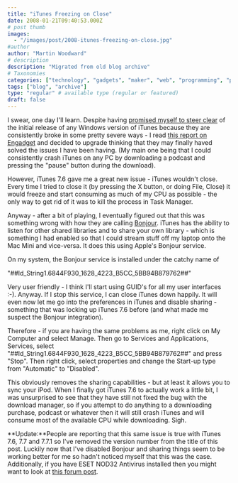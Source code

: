 ```yaml
---
title: "iTunes Freezing on Close"
date: 2008-01-21T09:40:53.000Z
# post thumb
images:
  - "/images/post/2008-itunes-freezing-on-close.jpg"
#author
author: "Martin Woodward"
# description
description: "Migrated from old blog archive"
# Taxonomies
categories: ["technology", "gadgets", "maker", "web", "programming", "podcast"]
tags: ["blog", "archive"]
type: "regular" # available type (regular or featured)
draft: false
---
```


I swear, one day I'll learn. Despite having [promised myself to steer clear](http://www.woodwardweb.com/podcasting/000371.html) of the initial release of any Windows version of iTunes because they are consistently broke in some pretty severe ways - I read [this report on Engadget](http://www.engadget.com/2008/01/15/apples-itunes-7-6-plays-nice-with-64-bit-vista/) and decided to upgrade thinking that they may finally haved solved the issues I have been having. (My main one being that I could consistently crash iTunes on any PC by downloading a podcast and pressing the "pause" button during the download).

However, iTunes 7.6 gave me a great new issue - iTunes wouldn't close. Every time I tried to close it (by pressing the X button, or doing File, Close) it would freeze and start consuming as much of my CPU as possible - the only way to get rid of it was to kill the process in Task Manager.

Anyway - after a bit of playing, I eventually figured out that this was something wrong with how they are calling [Bonjour](<http://en.wikipedia.org/wiki/Bonjour_(software)>). iTunes has the ability to listen for other shared libraries and to share your own library - which is something I had enabled so that I could stream stuff off my laptop onto the Mac Mini and vice-versa. It does this using Apple's Bonjour service.

On my system, the Bonjour service is installed under the catchy name of

"##Id_String1.6844F930_1628_4223_B5CC_5BB94B879762##"

Very user friendly - I think I'll start using GUID's for all my user interfaces :-). Anyway. If I stop this service, I can close iTunes down happily. It will even now let me go into the preferences in iTunes and disable sharing - something that was locking up iTunes 7.6 before (and what made me suspect the Bonjour integration).

Therefore - if you are having the same problems as me, right click on My Computer and select Manage. Then go to Services and Applications, Services, select "##Id_String1.6844F930_1628_4223_B5CC_5BB94B879762##" and press "Stop". Then right click, select properties and change the Start-up type from "Automatic" to "Disabled".

This obviously removes the sharing capabilities - but at least it allows you to sync your iPod. When I finally got iTunes 7.6 to actually work a little bit, I was unsurprised to see that they have still not fixed the bug with the download manager, so if you attempt to do anything to a downloading purchase, podcast or whatever then it will still crash iTunes and will consume most of the available CPU while downloading. Sigh.

**Update:**People are reporting that this same issue is true with iTunes 7.6, 7.7 and 7.7.1 so I've removed the version number from the title of this post. Luckily now that I've disabled Bonjour and sharing things seem to be working better for me so hadn't noticed myself that this was the case. Additionally, if you have ESET NOD32 Antivirus installed then you might want to look at [this forum post](http://www.eset.com/support/kb.php?option=com_kb&Itemid=29&page=articles&articleid=760).

